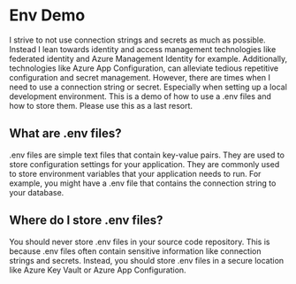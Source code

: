 # Env Demo

I strive to not use connection strings and secrets as much as possible. Instead I lean towards identity and access management technologies like federated identity and Azure Management Identity for example. Additionally, technologies like Azure App Configuration, can alleviate tedious repetitive configuration and secret management. However, there are times when I need to use a connection string or secret. Especially when setting up a local development environment. This is a demo of how to use a .env files and how to store them. Please use this as a last resort.

## What are .env files?

.env files are simple text files that contain key-value pairs. They are used to store configuration settings for your application. They are commonly used to store environment variables that your application needs to run. For example, you might have a .env file that contains the connection string to your database.

## Where do I store .env files?

You should never store .env files in your source code repository. This is because .env files often contain sensitive information like connection strings and secrets. Instead, you should store .env files in a secure location like Azure Key Vault or Azure App Configuration.
